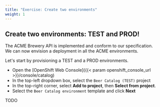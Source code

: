```yaml
---
title: "Exercise: Create two environments"
weight: 1
---
```


## Create two environments: TEST and PROD!

The ACME Brewery API is implemented and conform to our specification. We can now envision a deployment in all the ACME environments.

Let's start by provisioning a TEST and a PROD environments.

- Open the [OpenShift Web Console]({{< param openshift_console_url >}}/console/catalog)
- In the top-left dropdown box, select the `Beer Catalog (TEST)` project
- In the top-right corner, select **Add to project**, then **Select from project**.
- Select the `Beer Catalog environment` template and click **Next**

TODO